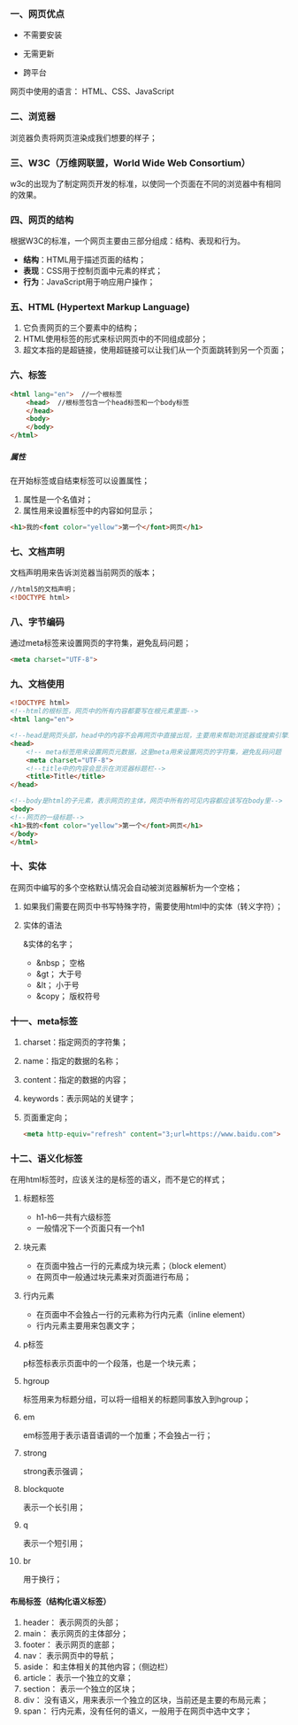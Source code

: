 ### 一、网页优点

* 不需要安装

* 无需更新

* 跨平台

网页中使用的语言： HTML、CSS、JavaScript



### 二、浏览器

浏览器负责将网页渲染成我们想要的样子；



### 三、W3C（万维网联盟，World Wide Web Consortium）

w3c的出现为了制定网页开发的标准，以使同一个页面在不同的浏览器中有相同的效果。



### 四、网页的结构

根据W3C的标准，一个网页主要由三部分组成：结构、表现和行为。

* **结构**：HTML用于描述页面的结构；
* **表现**：CSS用于控制页面中元素的样式；
* **行为**：JavaScript用于响应用户操作；



### 五、HTML (Hypertext Markup Language)

1. 它负责网页的三个要素中的结构；
2. HTML使用标签的形式来标识网页中的不同组成部分；
3. 超文本指的是超链接，使用超链接可以让我们从一个页面跳转到另一个页面；



### 六、标签

```html
<html lang="en">  //一个根标签
	<head>  //根标签包含一个head标签和一个body标签  
	</head>    
	<body>
	</body>
</html>
```



##### 属性

在开始标签或自结束标签可以设置属性；

1. 属性是一个名值对；
2. 属性用来设置标签中的内容如何显示；

```html
<h1>我的<font color="yellow">第一个</font>网页</h1>
```



### 七、文档声明

文档声明用来告诉浏览器当前网页的版本；

```html
//html5的文档声明；
<!DOCTYPE html>
```



### 八、字节编码

通过meta标签来设置网页的字符集，避免乱码问题；

```html
<meta charset="UTF-8">
```



### 九、文档使用

```html
<!DOCTYPE html>
<!--html的根标签，网页中的所有内容都要写在根元素里面-->
<html lang="en">

<!--head是网页头部，head中的内容不会再网页中直接出现，主要用来帮助浏览器或搜索引擎来解析网页-->
<head>
    <!-- meta标签用来设置网页元数据，这里meta用来设置网页的字符集，避免乱码问题   -->
    <meta charset="UTF-8">
    <!--title中的内容会显示在浏览器标题栏-->
    <title>Title</title>
</head>

<!--body是html的子元素，表示网页的主体，网页中所有的可见内容都应该写在body里-->
<body>
<!--网页的一级标题-->
<h1>我的<font color="yellow">第一个</font>网页</h1>
</body>
</html>
```



### 十、实体

在网页中编写的多个空格默认情况会自动被浏览器解析为一个空格；

1. 如果我们需要在网页中书写特殊字符，需要使用html中的实体（转义字符）；

2. 实体的语法

   &实体的名字；

   * &nbsp； 空格
   * &gt； 大于号
   * &lt； 小于号
   * &copy； 版权符号



### 十一、meta标签

1. charset：指定网页的字符集；

2. name：指定的数据的名称；

3. content：指定的数据的内容；

4. keywords：表示网站的关键字；

5. 页面重定向；

   ```html
   <meta http-equiv="refresh" content="3;url=https://www.baidu.com">
   ```

   

### 十二、语义化标签

在用html标签时，应该关注的是标签的语义，而不是它的样式；

1. 标题标签

   * h1-h6一共有六级标签
   * 一般情况下一个页面只有一个h1

2. 块元素

   * 在页面中独占一行的元素成为块元素；（block element）
   * 在网页中一般通过块元素来对页面进行布局；

3. 行内元素

   * 在页面中不会独占一行的元素称为行内元素（inline element）
   * 行内元素主要用来包裹文字；

4. p标签

   p标签标表示页面中的一个段落，也是一个块元素；

5. hgroup

   标签用来为标题分组，可以将一组相关的标题同事放入到hgroup；

6. em

   em标签用于表示语音语调的一个加重；不会独占一行；

7. strong

   strong表示强调；

8. blockquote

   表示一个长引用；

9. q

   表示一个短引用；

10. br

    用于换行；



#### 布局标签（结构化语义标签）

1. header： 表示网页的头部；
2. main： 表示网页的主体部分；
3. footer： 表示网页的底部；
4. nav： 表示网页中的导航；
5. aside： 和主体相关的其他内容；（侧边栏）
6. article： 表示一个独立的文章；
7. section： 表示一个独立的区块；
8. div： 没有语义，用来表示一个独立的区块，当前还是主要的布局元素；
9. span： 行内元素，没有任何的语义，一般用于在网页中选中文字；